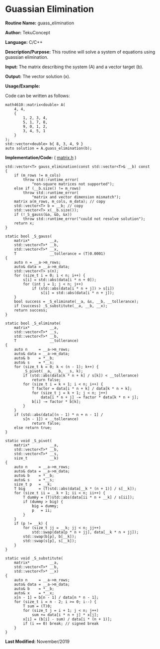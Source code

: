 # Guassian Elimination

**Routine Name:** guass_elimination

**Author:** TekuConcept

**Language:** C/C++

**Description/Purpose:** This routine will solve a system of equations using guassian elimination.

**Input:** The matrix describing the system (A) and a vector target (b).

**Output:** The vector solution (x).

**Usage/Example:**

Code can be written as follows:

    math4610::matrix<double> A(
        4, 4,
        {
            1, 2, 3, 4,
            5, 1, 7, 8,
            9, 0, 1, 2,
            3, 4, 5, 1
        }
    );
    std::vector<double> b{ 8, 3, 4, 9 }
    auto solution = A.guass_elimination(b);

**Implementation/Code:** ( [matrix.h](https://github.com/TekuConcept/math4610/blob/master/modules/include/matrix.h) )

    std::vector<T> gauss_elimination(const std::vector<T>& __b) const
    {
        if (m_rows != m_cols)
            throw std::runtime_error(
                "non-square matrices not supported");
        else if (__b.size() != m_rows)
            throw std::runtime_error(
                "matrix and vector dimension mismatch");
        matrix a(m_rows, m_cols, m_data); // copy
        std::vector<T> b = __b; // copy
        std::vector<T> x(__b.size());
        if (!_S_gauss(&a, &b, &x))
            throw std::runtime_error("could not resolve solution");
        return x;
    }

    static bool _S_gauss(
        matrix*         __a,
        std::vector<T>* __b,
        std::vector<T>* __x,
        T               __tollerance = (T)0.0001)
    {
        auto n = __a->m_rows;
        auto& data = __a->m_data;
        std::vector<T> s(n);
        for (size_t i = 0; i < n; i++) {
            s[i] = std::abs(data[i * n + 0]);
            for (int j = 1; j < n; j++)
                if (std::abs(data[i * n + j]) > s[i])
                    s[i] = std::abs(data[i * n + j]);
        }
        bool success = _S_eliminate(__a, &s, __b, __tollerance);
        if (success) _S_substitute(__a, __b, __x);
        return success;
    }

    static bool _S_eliminate(
        matrix*         __a,
        std::vector<T>* __s,
        std::vector<T>* __b,
        T               __tollerance)
    {
        auto n     = __a->m_rows;
        auto& data = __a->m_data;
        auto& b    = *__b;
        auto& s    = *__s;
        for (size_t k = 0; k < (n - 1); k++) {
            _S_pivot(__a, __b, __s, k);
            if (std::abs(data[k * n + k] / s[k]) < __tollerance)
                return false;
            for (size_t i = k + 1; i < n; i++) {
                T factor = data[i * n + k] / data[k * n + k];
                for (size_t j = k + 1; j < n; j++)
                    data[i * n + j] -= factor * data[k * n + j];
                b[i] -= factor * b[k];
            }
        }
        if (std::abs(data[(n - 1) * n + n - 1] /
            s[n - 1]) < __tollerance)
                return false;
        else return true;
    }

    static void _S_pivot(
        matrix*         __a,
        std::vector<T>* __b,
        std::vector<T>* __s,
        size_t          __k)
    {
        auto n     = __a->m_rows;
        auto& data = __a->m_data;
        auto& b    = *__b;
        auto& s    = *__s;
        size_t p   = __k;
        T big      = (T)std::abs(data[__k * (n + 1)] / s[__k]);
        for (size_t ii = __k + 1; ii < n; ii++) {
            T dummy = (T)std::abs(data[ii * n + __k] / s[ii]);
            if (dummy > big) {
                big = dummy;
                p   = ii;
            }
        }
        if (p != __k) {
            for (size_t jj = __k; jj < n; jj++)
                std::swap(data[p * n + jj], data[__k * n + jj]);
            std::swap(b[p], b[__k]);
            std::swap(s[p], s[__k]);
        }
    }

    static void _S_substitute(
        matrix*         __a,
        std::vector<T>* __b,
        std::vector<T>* __x)
    {
        auto n     = __a->m_rows;
        auto& data = __a->m_data;
        auto& b    = *__b;
        auto& x    = *__x;
        x[n - 1] = b[n - 1] / data[n * n - 1];
        for (size_t i = n - 2; i >= 0; i--) {
            T sum = (T)0;
            for (size_t j = i + 1; j < n; j++)
                sum += data[i * n + j] * x[j];
            x[i] = (b[i] - sum) / data[i * (n + 1)];
            if (i == 0) break; // signed break
        }
    }

**Last Modified:** November/2019
